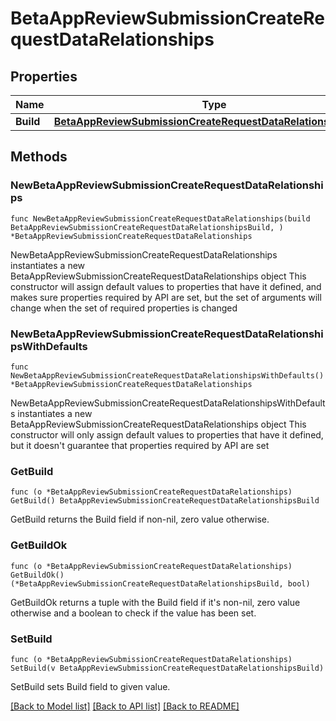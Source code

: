 # BetaAppReviewSubmissionCreateRequestDataRelationships

## Properties

Name | Type | Description | Notes
------------ | ------------- | ------------- | -------------
**Build** | [**BetaAppReviewSubmissionCreateRequestDataRelationshipsBuild**](BetaAppReviewSubmissionCreateRequest_data_relationships_build.md) |  | 

## Methods

### NewBetaAppReviewSubmissionCreateRequestDataRelationships

`func NewBetaAppReviewSubmissionCreateRequestDataRelationships(build BetaAppReviewSubmissionCreateRequestDataRelationshipsBuild, ) *BetaAppReviewSubmissionCreateRequestDataRelationships`

NewBetaAppReviewSubmissionCreateRequestDataRelationships instantiates a new BetaAppReviewSubmissionCreateRequestDataRelationships object
This constructor will assign default values to properties that have it defined,
and makes sure properties required by API are set, but the set of arguments
will change when the set of required properties is changed

### NewBetaAppReviewSubmissionCreateRequestDataRelationshipsWithDefaults

`func NewBetaAppReviewSubmissionCreateRequestDataRelationshipsWithDefaults() *BetaAppReviewSubmissionCreateRequestDataRelationships`

NewBetaAppReviewSubmissionCreateRequestDataRelationshipsWithDefaults instantiates a new BetaAppReviewSubmissionCreateRequestDataRelationships object
This constructor will only assign default values to properties that have it defined,
but it doesn't guarantee that properties required by API are set

### GetBuild

`func (o *BetaAppReviewSubmissionCreateRequestDataRelationships) GetBuild() BetaAppReviewSubmissionCreateRequestDataRelationshipsBuild`

GetBuild returns the Build field if non-nil, zero value otherwise.

### GetBuildOk

`func (o *BetaAppReviewSubmissionCreateRequestDataRelationships) GetBuildOk() (*BetaAppReviewSubmissionCreateRequestDataRelationshipsBuild, bool)`

GetBuildOk returns a tuple with the Build field if it's non-nil, zero value otherwise
and a boolean to check if the value has been set.

### SetBuild

`func (o *BetaAppReviewSubmissionCreateRequestDataRelationships) SetBuild(v BetaAppReviewSubmissionCreateRequestDataRelationshipsBuild)`

SetBuild sets Build field to given value.



[[Back to Model list]](../README.md#documentation-for-models) [[Back to API list]](../README.md#documentation-for-api-endpoints) [[Back to README]](../README.md)


